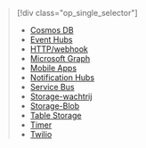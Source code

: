 
> [!div class="op_single_selector"]
> * [Cosmos DB](../articles/azure-functions/functions-bindings-documentdb.md)  
> * [Event Hubs](../articles/azure-functions/functions-bindings-event-hubs.md)  
> * [HTTP/webhook](../articles/azure-functions/functions-bindings-http-webhook.md)  
> * [Microsoft Graph](../articles/azure-functions/functions-bindings-microsoft-graph.md)  
> * [Mobile Apps](../articles/azure-functions/functions-bindings-mobile-apps.md)  
> * [Notification Hubs](../articles/azure-functions/functions-bindings-notification-hubs.md)  
> * [Service Bus](../articles/azure-functions/functions-bindings-service-bus.md)  
> * [Storage-wachtrij](../articles/azure-functions/functions-bindings-storage-queue.md)  
> * [Storage-Blob](../articles/azure-functions/functions-bindings-storage-blob.md)  
> * [Table Storage](../articles/azure-functions/functions-bindings-storage-table.md)  
> * [Timer](../articles/azure-functions/functions-bindings-timer.md)  
> * [Twilio](../articles/azure-functions/functions-bindings-twilio.md)  
> 
> 
